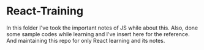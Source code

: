 # React-Training

In this folder I've took the important notes of JS while about this.
Also, done some sample codes while learning and I've insert here for the reference.
And maintaining this repo for only React learning and its notes.
